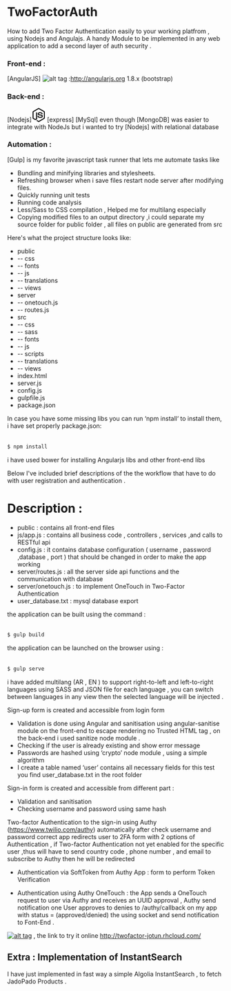 # TwoFactorAuth
How to add Two Factor Authentication easily to your working platfrom , using Nodejs and Angulajs.
A handy Module to be implemented in any web application to add a second layer of auth security .

### Front-end :
[AngularJS] ![alt tag](https://angularjs.org/img/AngularJS-small.png) :<http://angularjs.org> 1.8.x (bootstrap)
### Back-end :
[Nodejs]![alt tag](plainicon.com-50291-09a9-32px.png)
[express]
[MySql] even though [MongoDB] was easier to integrate with NodeJs but i wanted to try [Nodejs] with relational database
### Automation :
[Gulp] is my favorite javascript task runner that lets me automate tasks like

* Bundling and minifying libraries and stylesheets.
* Refreshing browser when i save files restart node server after modifying files.
* Quickly running unit tests
* Running code analysis
* Less/Sass to CSS compilation , Helped me for multilang especially
* Copying modified files to an output directory ,i could separate my source folder for public folder , all files on public are  generated from src



Here's what the project structure looks like:
* public
* -- css
* -- fonts
* -- js
* -- translations
* -- views
* server
* -- onetouch.js
* -- routes.js
* src
* -- css
* -- sass
* -- fonts
* -- js
* -- scripts
* -- translations
* -- views
* index.html
* server.js
* config.js
* gulpfile.js
* package.json






In case  you have some missing libs you can run ‘npm install‘ to install them, i have set properly package.json:


```sh

$ npm install

```

i have used bower for installing Angularjs libs and other front-end libs


Below I've included brief descriptions of the the workflow that have to do with user registration and authentication .




# Description :


- public  :  contains all front-end files
- js/app.js : contains all business code , controllers , services ,and calls to RESTful api  
- config.js : it contains database configuration ( username , password ,database , port ) that should be changed in order to   make the app working
- server/routes.js : all the server side api functions and the communication with database
- server/onetouch.js : to implement OneTouch in Two-Factor Authentication
- user_database.txt : mysql database export






the application can be built using the command :

```sh

$ gulp build

```
the application can be launched on the browser using :
```sh

$ gulp serve

```
i have added multilang  (AR , EN ) to support right-to-left and left-to-right languages using SASS and JSON file for each language , you can switch between languages in any view then the selected language will be injected .


Sign-up form is created and accessible from login form  
- Validation is done using Angular  and sanitisation using angular-sanitise module on the front-end to escape rendering no Trusted HTML tag , on the back-end i used sanitize node module .
- Checking if the user is already existing and show error message
- Passwords are hashed using ‘crypto’ node module , using a simple algorithm
- I create a table named ‘user’  contains all necessary fields for this test you find  user_database.txt  in the root folder

Sign-in form is created and accessible from different part :
- Validation and sanitisation
- Checking username and password using same hash

Two-factor Authentication to the sign-in using Authy (https://www.twilio.com/authy)
 automatically after check username and password correct app redirects user to  2FA form
with 2 options of Authentication , if Two-factor Authentication not yet enabled for the specific user ,thus will have to send country code , phone number , and email to subscribe to Authy then he will be redirected
- Authentication via SoftToken from Authy App :  form to perform Token Verification  


- Authentication using Authy OneTouch : the App sends a OneTouch request to user via Authy and receives an UUID approval  ,  Authy send notification one User approves to denies to /authy/callback  on my app with status = (approved/denied) the using socket and send notification to Font-End  .

[![alt tag](https://www.openshift.com//content/subdomain/openshift-logo-horizontal.svg)](http://twofactor-jotun.rhcloud.com/) ,  the link to try it online <http://twofactor-jotun.rhcloud.com/>

## Extra : Implementation of InstantSearch

I have just implemented in fast way a simple Algolia InstantSearch  , to fetch JadoPado Products .
